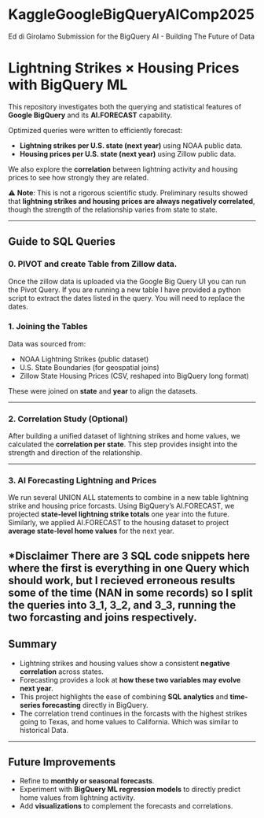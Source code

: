 # KaggleGoogleBigQueryAIComp2025
Ed di Girolamo Submission for the BigQuery AI - Building The Future of Data

# Lightning Strikes × Housing Prices with BigQuery ML

This repository investigates both the querying and statistical features of **Google BigQuery** and its **AI.FORECAST** capability.  

Optimized queries were written to efficiently forecast:

- **Lightning strikes per U.S. state (next year)** using NOAA public data.  
- **Housing prices per U.S. state (next year)** using Zillow public data.  

We also explore the **correlation** between lightning activity and housing prices to see how strongly they are related.

⚠️ **Note**: This is not a rigorous scientific study. Preliminary results showed that **lightning strikes and housing prices are always negatively correlated**, though the strength of the relationship varies from state to state.

---

## Guide to SQL Queries

### 0. PIVOT and create Table from Zillow data.
Once the zillow data is uploaded via the Google Big Query UI you can run the Pivot Query.
If you are running a new table I have provided a python script to extract the dates listed in the query.
You will need to replace the dates.

### 1. Joining the Tables
Data was sourced from:
- NOAA Lightning Strikes (public dataset)  
- U.S. State Boundaries (for geospatial joins)  
- Zillow State Housing Prices (CSV, reshaped into BigQuery long format)  

These were joined on **state** and **year** to align the datasets.

---

### 2. Correlation Study (Optional)
After building a unified dataset of lightning strikes and home values, we calculated the **correlation per state**. This step provides insight into the strength and direction of the relationship.

---

### 3. AI Forecasting Lightning and Prices
We run several UNION ALL statements to combine in a new table lightning strike and housing price forcasts.
Using BigQuery’s AI.FORECAST, we projected **state-level lightning strike totals** one year into the future.
Similarly, we applied AI.FORECAST to the housing dataset to project **average state-level home values** for the next year.

*Disclaimer There are 3 SQL code snippets here where the first is everything in one Query which should work, but
I recieved erroneous results some of the time (NAN in some records) so I split the queries into 3_1, 3_2, and 3_3, running the two forcasting and joins respectively.
---


## Summary
- Lightning strikes and housing values show a consistent **negative correlation** across states.  
- Forecasting provides a look at **how these two variables may evolve next year**.  
- This project highlights the ease of combining **SQL analytics** and **time-series forecasting** directly in BigQuery.  
- The correlation trend continues in the forcasts with the highest strikes going to Texas, and home values to California.  Which was similar to historical Data.

---

## Future Improvements
- Refine to **monthly or seasonal forecasts**.  
- Experiment with **BigQuery ML regression models** to directly predict home values from lightning activity.  
- Add **visualizations** to complement the forecasts and correlations.

